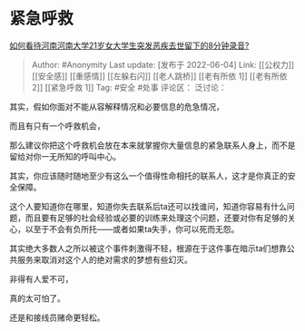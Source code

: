 # 紧急呼救
[如何看待河南河南大学21岁女大学生突发恶疾去世留下的8分钟录音?](https://www.zhihu.com/question/535953666/answer/2514520028)

> Author: #Anonymity
> Last update: [发布于 2022-06-04]
> Link: [[公权力]] [[安全感]] [[重感情]] [[左躲右闪]] [[老人跳桥]] [[老有所依 1]] [[老有所依 2]] [[紧急呼救 1]]
> Tag: #安全 #处事
> 评论区：
> 泛讨论：

其实，假如你面对不能从容解释情况和必要信息的危急情况，

而且有只有一个呼救机会，

那么建议你把这个呼救机会放在本来就掌握你大量信息的紧急联系人身上，而不是留给对你一无所知的呼叫中心。

其实，你应该随时随地至少有这么一个值得性命相托的联系人，这才是你真正的安全保障。

这个人要知道你在哪里，知道你失去联系后ta还可以找谁问，知道你容易有什么问题，而且要有足够的社会经验或必要的训练来处理这个问题，还要对你有足够的关心，以至于不会有负所托——或者如果ta失手，你可以死而无怨。

其实绝大多数人之所以被这个事件刺激得不轻，根源在于这件事在暗示ta们想靠公共服务来取消对这个人的绝对需求的梦想有些幻灭。

非得有人爱不可，

真的太可怕了。

还是和接线员赌命更轻松。
